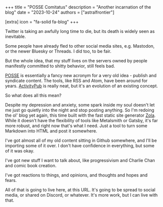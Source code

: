 +++
title = "POSSE Comitatus"
description = "Another incarnation of the blog"
date = "2023-10-24"
authors = ["astralfrontier"]

[extra]
icon = "fa-solid fa-blog"
+++

Twitter is taking an awfully long time to die, but its death is widely seen as inevitable.

Some people have already fled to other social media sites, e.g. Mastodon, or the newer Bluesky or Threads. I did too, to be fair.

But the whole idea, that my stuff lives on the servers owned by people manifestly committed to shitty behavior, still feels bad.

[POSSE](https://indieweb.org/POSSE) is essentially a fancy new acronym for a very old idea - publish and syndicate content.
The tools, like RSS and Atom, have been around for years.
[ActivityPub](https://seb.jambor.dev/posts/understanding-activitypub/) is really neat, but it's an evolution of an existing concept.

So what does all this mean?

<!-- more -->

Despite my depression and anxiety, some spark inside my soul doesn't let me just go quietly into the night and stop posting anything.
So I'm redoing the ol' blog yet again, this time built with the fast static site generator [Zola](https://www.getzola.org/).
While it doesn't have the flexibility of tools like Metalsmith or Gatsby, it's far more robust, and right now that's what I need.
Just a tool to turn some Markdown into HTML and post it somewhere.

I've got almost all of my old content sitting in Github somewhere, and I'll be importing some of it over.
I don't have confidence in everything, but some of it was okay.

I've got new stuff I want to talk about, like progressivism and Charlie Chan and comic book creation.

I've got reactions to things, and opinions, and thoughts and hopes and fears.

All of that is going to live here, at this URL. It's going to be spread to social media, or shared on Discord, or whatever. It's more work, but I can live with that.